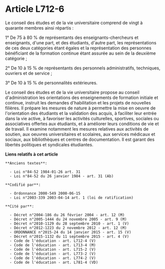 # Article L712-6

Le conseil des études et de la vie universitaire comprend de vingt à quarante membres ainsi répartis :

1° De 75 à 80 % de représentants des enseignants-chercheurs et enseignants, d'une part, et des étudiants, d'autre part, les
représentations de ces deux catégories étant égales et la représentation des personnes bénéficiant de la formation continue
étant assurée au sein de la deuxième catégorie ;

2° De 10 à 15 % de représentants des personnels administratifs, techniques, ouvriers et de service ;

3° De 10 à 15 % de personnalités extérieures.

Le conseil des études et de la vie universitaire propose au conseil d'administration les orientations des enseignements de
formation initiale et continue, instruit les demandes d'habilitation et les projets de nouvelles filières. Il prépare les
mesures de nature à permettre la mise en oeuvre de l'orientation des étudiants et la validation des acquis, à faciliter leur
entrée dans la vie active, à favoriser les activités culturelles, sportives, sociales ou associatives offertes aux étudiants,
et à améliorer leurs conditions de vie et de travail. Il examine notamment les mesures relatives aux activités de soutien,
aux oeuvres universitaires et scolaires, aux services médicaux et sociaux, aux bibliothèques et centres de documentation. Il
est garant des libertés politiques et syndicales étudiantes.

**Liens relatifs à cet article**

	**Anciens textes**:

	  - Loi n°84-52 1984-01-26 art. 31
	  - Loi n°84-52 du 26 janvier 1984 - art. 31 (Ab)

	**Codifié par**:

	  - Ordonnance 2000-549 2000-06-15
	  - Loi n°2003-339 2003-04-14 art. 1 (loi de ratification)

	**Cité par**:

	  - Décret n°2004-186 du 26 février 2004 - art. 12 (M)
	  - Décret n°2005-1444 du 24 novembre 2005 - art. 9 (M)
	  - Décret n°2010-1129 du 28 septembre 2010 - art. 1 (V)
	  - Décret n°2012-1223 du 2 novembre 2012 - art. 12 (M)
	  - ORDONNANCE n°2015-24 du 14 janvier 2015 - art. 15 (V)
	  - Décret n°2015-1132 du 11 septembre 2015 - art. 4 (V)
	  - Code de l'éducation - art. L712-4 (V)
	  - Code de l'éducation - art. L713-4 (M)
	  - Code de l'éducation - art. L715-2 (V)
	  - Code de l'éducation - art. L773-2 (V)
	  - Code de l'éducation - art. L774-2 (V)
	  - Code de l'éducation - art. L781-4 (VD)
